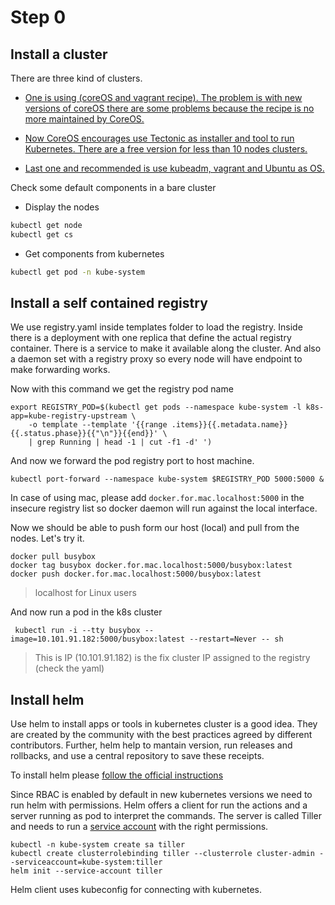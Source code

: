 
# Step 0

## Install a cluster

There are three kind of clusters.

- [One is using (coreOS and vagrant recipe). The problem is with new versions of coreOS
there are some problems because the recipe is no more maintained by CoreOS.](https://github.com/pipo02mix/why_k8s_can_make_our_life_easier/tree/master/cluster/coreos)

- [Now CoreOS encourages use Tectonic as installer and tool to run Kubernetes. There are a free 
version for less than 10 nodes clusters.](https://github.com/pipo02mix/why_k8s_can_make_our_life_easier/tree/master/cluster/tectonic)

- [Last one and recommended is use kubeadm, vagrant and Ubuntu as OS.](https://github.com/pipo02mix/why_k8s_can_make_our_life_easier/tree/master/cluster/ubuntu)

Check some default components in a bare cluster

+ Display the nodes
```bash
kubectl get node
kubectl get cs
```
+ Get components from kubernetes
```bash
kubectl get pod -n kube-system
```

## Install a self contained registry

We use  registry.yaml inside templates folder to load  the registry. Inside there is a deployment
with one replica that define the actual registry container. There is a service to make it available along
the cluster. And also a daemon set with a registry proxy so every node will have endpoint to make forwarding works.

Now with this command we get the registry pod name

```
export REGISTRY_POD=$(kubectl get pods --namespace kube-system -l k8s-app=kube-registry-upstream \
    -o template --template '{{range .items}}{{.metadata.name}} {{.status.phase}}{{"\n"}}{{end}}' \
    | grep Running | head -1 | cut -f1 -d' ')
```

And now we forward the pod registry port to host machine.
```
kubectl port-forward --namespace kube-system $REGISTRY_POD 5000:5000 &
```

In case of using mac, please add `docker.for.mac.localhost:5000` in the insecure
registry list so docker daemon will run against the local interface.


Now we should be able to push form our host (local) and pull from
the nodes. Let's try it.

```
docker pull busybox
docker tag busybox docker.for.mac.localhost:5000/busybox:latest
docker push docker.for.mac.localhost:5000/busybox:latest
```
> localhost for Linux users

And now run a pod in the k8s cluster
```
 kubectl run -i --tty busybox --image=10.101.91.182:5000/busybox:latest --restart=Never -- sh 
```
> This is IP (10.101.91.182) is the fix cluster IP assigned to the registry (check the yaml)

 ## Install helm
 
Use helm to install apps or tools in kubernetes cluster is a good idea. They are created by the community
with the best practices agreed by different contributors. Further, helm help to mantain version, run releases and rollbacks, and
use a central repository to save these receipts.

To install helm please [follow the official instructions](https://github.com/kubernetes/helm/blob/master/docs/install.md)

Since RBAC is enabled by default in new kubernetes versions we need to run helm with permissions.
Helm offers a client for run the actions and a server running as pod to interpret the commands. The
server is called Tiller and needs to run a [service account](https://kubernetes.io/docs/tasks/configure-pod-container/configure-service-account/) with the right permissions.
 
```
kubectl -n kube-system create sa tiller
kubectl create clusterrolebinding tiller --clusterrole cluster-admin --serviceaccount=kube-system:tiller
helm init --service-account tiller
``` 

Helm client uses kubeconfig for connecting with kubernetes.
